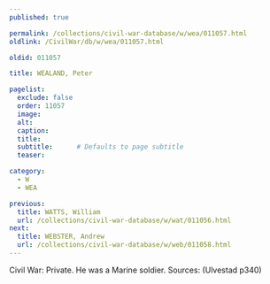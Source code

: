 ```yaml
---
published: true

permalink: /collections/civil-war-database/w/wea/011057.html
oldlink: /CivilWar/db/w/wea/011057.html

oldid: 011057

title: WEALAND, Peter

pagelist:
  exclude: false
  order: 11057
  image: 
  alt:
  caption:
  title:
  subtitle:      # Defaults to page subtitle
  teaser:

category: 
  - W 
  - WEA

previous:
  title: WATTS, William
  url: /collections/civil-war-database/w/wat/011056.html  
next:
  title: WEBSTER, Andrew
  url: /collections/civil-war-database/w/web/011058.html   
---
```

Civil War: Private. He was a Marine soldier. Sources: (Ulvestad p340)